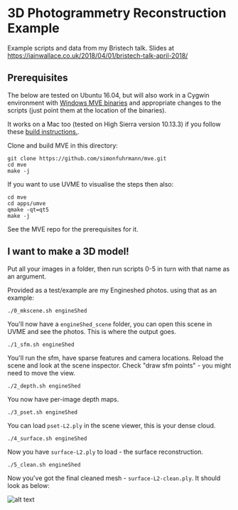 # 3D Photogrammetry Reconstruction Example

Example scripts and data from my Bristech talk. Slides at https://iainwallace.co.uk/2018/04/01/bristech-talk-april-2018/

## Prerequisites 

The below are tested on Ubuntu 16.04, but will also work in a Cygwin environment with [Windows MVE binaries](https://www.gcc.tu-darmstadt.de/home/proj/mve/) and appropriate changes to the scripts (just point them at the location of the binaries).

It works on a Mac too (tested on High Sierra version 10.13.3) if you follow these [build instructions.](https://github.com/simonfuhrmann/mve/wiki/Build-Instructions-for-OS-X).

Clone and build MVE in this directory:

	git clone https://github.com/simonfuhrmann/mve.git
	cd mve
	make -j

If you want to use UVME to visualise the steps then also:

	cd mve
	cd apps/umve
	qmake -qt=qt5
	make -j

See the MVE repo for the prerequisites for it.

## I want to make a 3D model!

Put all your images in a folder, then run scripts 0-5 in turn with that name as an argument.

Provided as a test/example are my Engineshed photos. using that as an example:

	./0_mkscene.sh engineShed

You'll now have a `engineShed_scene`  folder, you can open this scene in UVME and see the photos. This is where the output goes.

	./1_sfm.sh engineShed

You'll run the sfm, have sparse features and camera locations. Reload the scene and look at the scene inspector. Check "draw sfm points" - you might need to move the view.

	./2_depth.sh engineShed

You now have per-image depth maps.

	./3_pset.sh engineShed

You can load `pset-L2.ply` in the scene viewer, this is your dense cloud.

	./4_surface.sh engineShed

Now you have `surface-L2.ply` to load - the surface reconstruction.

	./5_clean.sh engineShed

Now you've got the final cleaned mesh - `surface-L2-clean.ply`. It should look as below:


![alt text](final.png "Completed model")

